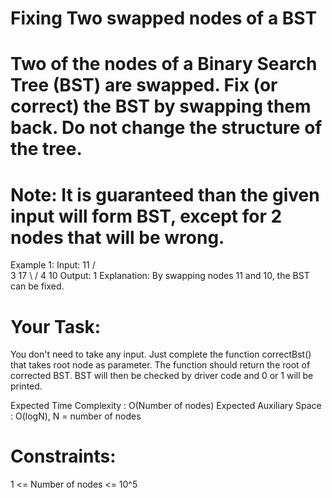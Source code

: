 # Fixing Two swapped nodes of a BST

# Two of the nodes of a Binary Search Tree (BST) are swapped. Fix (or correct) the BST by swapping them back. Do not change the structure of the tree.
# Note: It is guaranteed than the given input will form BST, except for 2 nodes that will be wrong.
 
Example 1:
Input:
         11
       /    \
      3      17
       \    /
        4  10
Output: 1 
Explanation: 
By swapping nodes 11 and 10, the BST 
can be fixed.
# Your Task:
You don't need to take any input. Just complete the function correctBst() that takes root node as parameter. The function should return the root of corrected BST. BST will then be checked by driver code and 0 or 1 will be printed.

Expected Time Complexity : O(Number of nodes)
Expected Auxiliary Space : O(logN), N = number of nodes
 
# Constraints:
1 <= Number of nodes <= 10^5
